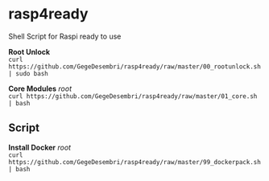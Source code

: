 # rasp4ready
Shell Script for Raspi ready to use  

**Root Unlock**  
`curl https://github.com/GegeDesembri/rasp4ready/raw/master/00_rootunlock.sh | sudo bash`  
  
**Core Modules** *root*  
`curl https://github.com/GegeDesembri/rasp4ready/raw/master/01_core.sh | bash`  

## Script
**Install Docker** *root*  
`curl https://github.com/GegeDesembri/rasp4ready/raw/master/99_dockerpack.sh | bash`  